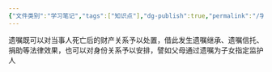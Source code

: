 ```yaml
---
{"文件类别":"学习笔记","tags":["知识点"],"dg-publish":true,"permalink":"/学习笔记studyup/知识点cheese/遗嘱/","dgPassFrontmatter":true,"created":"2024-10-13T17:37:21.961+08:00","updated":"2024-10-13T17:37:33.997+08:00"}
---
```


遗嘱既可以对当事人死亡后的财产关系予以处置，借此发生遗嘱继承、遗嘱信托、捐助等法律效果，也可以对身份关系予以安排，譬如父母通过遗嘱为子女指定监护人